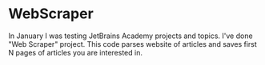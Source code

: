 # WebScraper
In January I was testing JetBrains Academy projects and topics. I've done "Web Scraper" project. This code parses website of articles and saves first N pages of articles you are interested in. 
